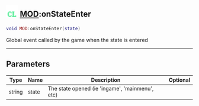 ## <img src="../../.gitbook/assets/client.png" width="32" height="32" /> [MOD](../mod/README.md):onStateEnter

```lua
void MOD:onStateEnter(state)
```

Global event called by the game when the state is entered

-----------------
## Parameters

| Type   | Name | Description | Optional |
| ------ | ---- | ----------- | -------: |
| string | state | The state opened (ie 'ingame', 'mainmenu', etc) |  |

